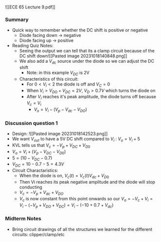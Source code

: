 

![[ECE 65 Lecture 9.pdf]]

### Summary
- Quick way to remember whether the DC shift is positive or negative
	- Diode facing down -> negative
	- Diode facing up -> positive
- Reading Quiz Notes:
	- Seeing the output we can tell that its a clamp circuit because of the DC shift down![[Pasted image 20231018140848.png]]
	- We also add a $V_{dc}$  source under the diode so we can adjust the DC shift
		- Note: in this example $V_{DC}$ is 2V
	- Characteristics of this circuit:
		- For $0 < V_i < 2$ the diode is off and $V_C = 0$ 
		- When $V_i > V_{DO} + V_{DC} = 2V$,  $V_D > 0.7V$ which turns the diode on
		- After $V_i$ reaches it's peak amplitude, the diode turns off because $V_c = V_i$ 
			- $V_o = V_i - (V_p - V_{dc} - V_{DO})$  

### Discussion question 1
- Design: ![[Pasted image 20231018142523.png]]
- We want $V_{out}$ to have a 5V DC shift compared to $V_{i}$ : $V_o = V_i  + 5$ 
- KVL tells us that $V_c = -V_p + V_{DC} + V_{D0}$
- $V_o = V_i  + (V_p - V_{DC} - V_{D0})$  
- $5 = (10 - V_{DC} - 0.7)$ 
- $V_{DC} = 10 - 0.7 - 5 = {4.3}V$ 
- Circuit Charactaristics:
	- When the diode is on, $V_c (t) = V_c(t) V_{dc} + V_{D0}$ 
	- Then Vi reaches its peak negative amplitude and the diode will stop conducting
	- $V_c = -V_p + V_{dc} + V_{DO}$ 
	- $V_c$ is now constant from this point onwards so our $V_o = -V_c + V_i = V_i - (-V_p  + V_{DO} + V_{DC}) = V_i - (-10 + 0.7 + V_{dc})$  

### Midterm Notes
- Bring circuit drawings of all the structures we learned for the different circuits: clipper/clamp/etc